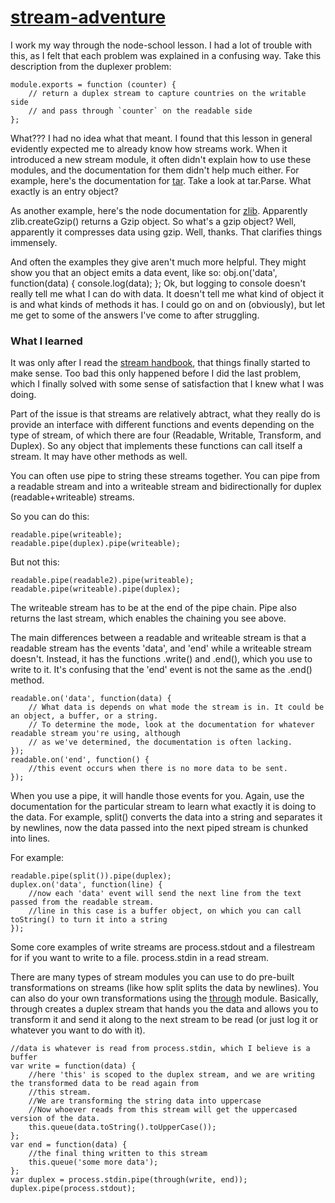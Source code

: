 [stream-adventure](https://github.com/substack/stream-adventure)
================

I work my way through the node-school lesson.
I had a lot of trouble with this, as I felt that each problem was explained in a confusing way.
Take this description from the duplexer problem:

    module.exports = function (counter) {
        // return a duplex stream to capture countries on the writable side
        // and pass through `counter` on the readable side
    };
    
What??? I had no idea what that meant. I found that this lesson in general evidently expected me to already know how streams work.
When it introduced a new stream module, it often didn't explain how to use these modules, and the documentation for them
didn't help much either. For example, here's the documentation for [tar](https://github.com/isaacs/node-tar). Take a look at
tar.Parse. What exactly is an entry object?

As another example, here's the node documentation for [zlib](http://nodejs.org/api/zlib.html#zlib_zlib_creategunzip_options). Apparently zlib.createGzip()
returns a Gzip object. So what's a gzip object? Well, apparently it compresses data using gzip. Well, thanks. That clarifies things immensely.

And often the examples they give aren't much more helpful. They might show you that an object emits a data event, like so:
    obj.on('data', function(data) {
      console.log(data);
    };
Ok, but logging to console doesn't really tell me what I can do with data. It doesn't tell me what kind of object it is and what kinds of methods it has.
I could go on and on (obviously), but let me get to some of the answers I've come to after struggling.

### What I learned

It was only after I read the [stream handbook](https://github.com/substack/stream-handbook), that things finally started to
make sense. Too bad this only happened before I did the last problem, which I finally solved with some sense of satisfaction
that I knew what I was doing.

Part of the issue is that streams are relatively abtract, what they really do is provide an interface with different functions and events depending on the type of stream, of which there are four (Readable, Writable, Transform, and Duplex). 
So any object that implements these functions can call itself a stream. It may have other methods as well.

You can often use pipe to string these streams together. You can pipe from a readable stream and into a writeable stream and bidirectionally for duplex (readable+writeable) streams.

So you can do this:

    readable.pipe(writeable);
    readable.pipe(duplex).pipe(writeable);
    
But not this:

    readable.pipe(readable2).pipe(writeable);
    readable.pipe(writeable).pipe(duplex);
    
The writeable stream has to be at the end of the pipe chain. Pipe also returns the last stream, which enables the chaining you see above.

The main differences between a readable and writeable stream is that a readable stream has the events 'data', and 'end' while a writeable stream doesn't. Instead, it has the functions .write() and .end(), which you use to write to it. It's confusing that the 'end' event is not the same as the .end() method.

    readable.on('data', function(data) {
        // What data is depends on what mode the stream is in. It could be an object, a buffer, or a string.
        // To determine the mode, look at the documentation for whatever readable stream you're using, although 
        // as we've determined, the documentation is often lacking.
    });
    readable.on('end', function() {
        //this event occurs when there is no more data to be sent.
    });
    
When you use a pipe, it will handle those events for you. Again, use the documentation for the particular stream to learn what exactly it is doing to the data. For example, split() converts the data into a string and separates it by newlines, now the data passed into the next piped stream is chunked into lines.

For example:

    readable.pipe(split()).pipe(duplex);
    duplex.on('data', function(line) {
        //now each 'data' event will send the next line from the text passed from the readable stream.
        //line in this case is a buffer object, on which you can call toString() to turn it into a string
    });
    
Some core examples of write streams are process.stdout and a filestream for if you want to write to a file.
process.stdin in a read stream.

There are many types of stream modules you can use to do pre-built transformations on streams (like how split splits the data by newlines). You can also do your own transformations using the [through](https://github.com/dominictarr/through) module.
Basically, through creates a duplex stream that hands you the data and allows you to transform it and send it along to the next stream to be read (or just log it or whatever you want to do with it).

    //data is whatever is read from process.stdin, which I believe is a buffer
    var write = function(data) {
        //here 'this' is scoped to the duplex stream, and we are writing the transformed data to be read again from
        //this stream.
        //We are transforming the string data into uppercase
        //Now whoever reads from this stream will get the uppercased version of the data.
        this.queue(data.toString().toUpperCase());
    };
    var end = function(data) {
        //the final thing written to this stream
        this.queue('some more data');
    };
    var duplex = process.stdin.pipe(through(write, end));
    duplex.pipe(process.stdout);
